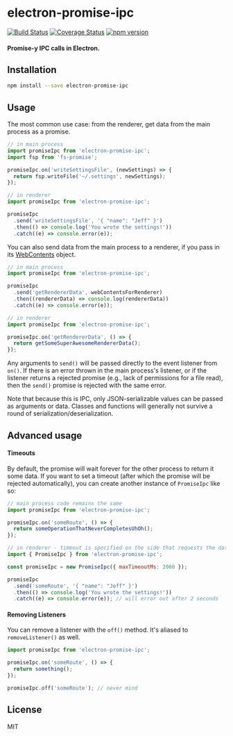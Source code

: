 # electron-promise-ipc

[![Build Status](https://travis-ci.org/sibnerian/electron-promise-ipc.svg?branch=master)](https://travis-ci.org/sibnerian/electron-promise-ipc) [![Coverage Status](https://coveralls.io/repos/github/sibnerian/electron-promise-ipc/badge.svg?branch=master)](https://coveralls.io/github/sibnerian/electron-promise-ipc?branch=master) [![npm version](https://badge.fury.io/js/electron-promise-ipc.svg)](https://badge.fury.io/js/electron-promise-ipc)

#### Promise-y IPC calls in Electron.

## Installation

```sh
npm install --save electron-promise-ipc
```

## Usage

The most common use case: from the renderer, get data from the main process as a promise.

```js
// in main process
import promiseIpc from 'electron-promise-ipc';
import fsp from 'fs-promise';

promiseIpc.on('writeSettingsFile', (newSettings) => {
  return fsp.writeFile('~/.settings', newSettings);
});

// in renderer
import promiseIpc from 'electron-promise-ipc';

promiseIpc
  .send('writeSettingsFile', '{ "name": "Jeff" }')
  .then(() => console.log('You wrote the settings!'))
  .catch((e) => console.error(e));
```

You can also send data from the main process to a renderer, if you pass in its [WebContents](http://electron.atom.io/docs/api/web-contents) object.

```js
// in main process
import promiseIpc from 'electron-promise-ipc';

promiseIpc
  .send('getRendererData', webContentsForRenderer)
  .then((rendererData) => console.log(rendererData))
  .catch((e) => console.error(e));

// in renderer
import promiseIpc from 'electron-promise-ipc';

promiseIpc.on('getRendererData', () => {
  return getSomeSuperAwesomeRendererData();
});
```

Any arguments to `send()` will be passed directly to the event listener from `on()`. If there is an error thrown in the main process's listener, or if the listener returns a rejected promise (e.g., lack of permissions for a file read), then the `send()` promise is rejected with the same error.

Note that because this is IPC, only JSON-serializable values can be passed as arguments or data. Classes and functions will generally not survive a round of serialization/deserialization.

## Advanced usage

#### Timeouts

By default, the promise will wait forever for the other process to return it some data. If you want to set a timeout (after which the promise will be rejected automatically), you can create another instance of `PromiseIpc` like so:

```js
// main process code remains the same
import promiseIpc from 'electron-promise-ipc';

promiseIpc.on('someRoute', () => {
  return someOperationThatNeverCompletesUhOh();
});

// in renderer - timeout is specified on the side that requests the data
import { PromiseIpc } from 'electron-promise-ipc';

const promiseIpc = new PromiseIpc({ maxTimeoutMs: 2000 });

promiseIpc
  .send('someRoute', '{ "name": "Jeff" }')
  .then(() => console.log('You wrote the settings!'))
  .catch((e) => console.error(e)); // will error out after 2 seconds
```

#### Removing Listeners

You can remove a listener with the `off()` method. It's aliased to `removeListener()` as well.

```js
import promiseIpc from 'electron-promise-ipc';

promiseIpc.on('someRoute', () => {
  return something();
});

promiseIpc.off('someRoute'); // never mind
```

## License

MIT
